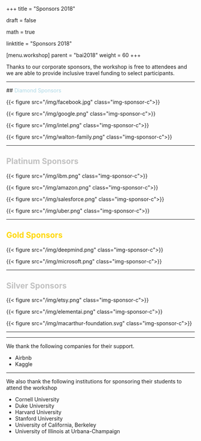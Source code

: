 +++
title = "Sponsors 2018"

draft = false

math = true

linktitle = "Sponsors 2018"

[menu.workshop]
  parent = "bai2018"
  weight = 60
+++

Thanks to our corporate sponsors, the workshop is free to attendees and we are able to provide inclusive travel funding to select participants.

<hr>
## <span style="color:lightblue">Diamond Sponsors</span>

<!--{{< figure src="/img/blackinai.png" class="img-sponsor-icon">}} -->

{{< figure src="/img/facebook.jpg" class="img-sponsor-c">}}

{{< figure src="/img/google.png" class="img-sponsor-c">}}

{{< figure src="/img/intel.png" class="img-sponsor-c">}}

{{< figure src="/img/walton-family.png" class="img-sponsor-c">}}

<hr>

## <span style="color:Silver">Platinum Sponsors</span>

{{< figure src="/img/ibm.png" class="img-sponsor-c">}}

{{< figure src="/img/amazon.png" class="img-sponsor-c">}}

{{< figure src="/img/salesforce.png" class="img-sponsor-c">}}

{{< figure src="/img/uber.png" class="img-sponsor-c">}} 

<hr>

## <span style="color:Gold"> Gold Sponsors </span>

{{< figure src="/img/deepmind.png" class="img-sponsor-c">}}

{{< figure src="/img/microsoft.png" class="img-sponsor-c">}}

<hr>

## <span style="color:Silver">Silver Sponsors</span>

{{< figure src="/img/etsy.png" class="img-sponsor-c">}}

{{< figure src="/img/elementai.png" class="img-sponsor-c">}}

{{< figure src="/img/macarthur-foundation.svg" class="img-sponsor-c">}}

<hr>

<hr>

<!-- We thank [B4 Capital Group](https://b4capitalgroup.com/) for their support
<br><br> -->

<!-- {{< figure src="/img/airbnb.png" class="img-sponsor-c">}}

{{< figure src="/img/kaggle.png" class="img-sponsor-c">}} -->

We thank the following companies for their support.

 - Airbnb
 - Kaggle

<hr>

We also thank the following institutions  for sponsoring their students to attend the  workshop

 - Cornell University
 - Duke University
 - Harvard University
 - Stanford University
 - University of California, Berkeley
 - University of Illinois at Urbana-Champaign
